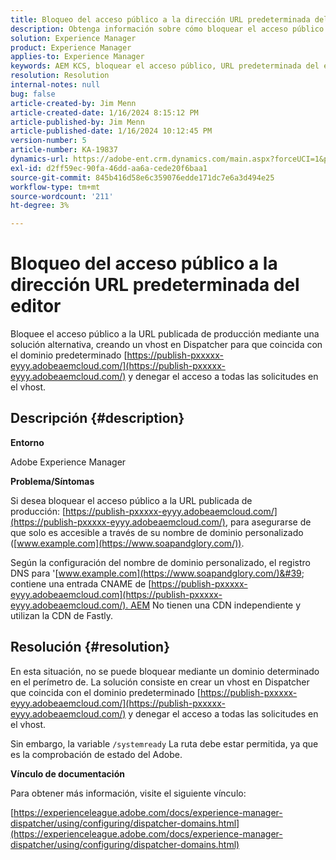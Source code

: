 ```yaml
---
title: Bloqueo del acceso público a la dirección URL predeterminada del editor
description: Obtenga información sobre cómo bloquear el acceso público a la URL publicada de producción en Adobe Experience Manager.
solution: Experience Manager
product: Experience Manager
applies-to: Experience Manager
keywords: AEM KCS, bloquear el acceso público, URL predeterminada del editor,, Adobe Experience Manager, Solución de problemas, Fastly, CDN, DNS, CNAME
resolution: Resolution
internal-notes: null
bug: false
article-created-by: Jim Menn
article-created-date: 1/16/2024 8:15:12 PM
article-published-by: Jim Menn
article-published-date: 1/16/2024 10:12:45 PM
version-number: 5
article-number: KA-19837
dynamics-url: https://adobe-ent.crm.dynamics.com/main.aspx?forceUCI=1&pagetype=entityrecord&etn=knowledgearticle&id=20ac51f0-abb4-ee11-a569-6045bd006268
exl-id: d2ff59ec-90fa-46dd-aa6a-cede20f6baa1
source-git-commit: 845b416d58e6c359076edde171dc7e6a3d494e25
workflow-type: tm+mt
source-wordcount: '211'
ht-degree: 3%

---
```


# Bloqueo del acceso público a la dirección URL predeterminada del editor


Bloquee el acceso público a la URL publicada de producción mediante una solución alternativa, creando un vhost en Dispatcher para que coincida con el dominio predeterminado [https://publish-pxxxxx-eyyy.adobeaemcloud.com/](https://publish-pxxxxx-eyyy.adobeaemcloud.com/) y denegar el acceso a todas las solicitudes en el vhost.

## Descripción {#description}


<b>Entorno</b>

Adobe Experience Manager

<b>Problema/Síntomas</b>

Si desea bloquear el acceso público a la URL publicada de producción: [https://publish-pxxxxx-eyyy.adobeaemcloud.com/](https://publish-pxxxxx-eyyy.adobeaemcloud.com/), para asegurarse de que solo es accesible a través de su nombre de dominio personalizado ([www.example.com](https://www.soapandglory.com/)).

Según la configuración del nombre de dominio personalizado, el registro DNS para &#39;[www.example.com](https://www.soapandglory.com/)&#39; contiene una entrada CNAME de [https://publish-pxxxxx-eyyy.adobeaemcloud.com](https://publish-pxxxxx-eyyy.adobeaemcloud.com/). AEM No tienen una CDN independiente y utilizan la CDN de Fastly.


## Resolución {#resolution}


En esta situación, no se puede bloquear mediante un dominio determinado en el perímetro de. La solución consiste en crear un vhost en Dispatcher que coincida con el dominio predeterminado [https://publish-pxxxxx-eyyy.adobeaemcloud.com/](https://publish-pxxxxx-eyyy.adobeaemcloud.com/) y denegar el acceso a todas las solicitudes en el vhost.

Sin embargo, la variable `/systemready` La ruta debe estar permitida, ya que es la comprobación de estado del Adobe.

<b>Vínculo de documentación</b>

Para obtener más información, visite el siguiente vínculo:

[https://experienceleague.adobe.com/docs/experience-manager-dispatcher/using/configuring/dispatcher-domains.html](https://experienceleague.adobe.com/docs/experience-manager-dispatcher/using/configuring/dispatcher-domains.html)
